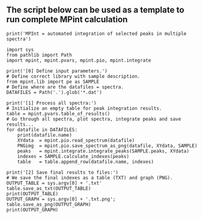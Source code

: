The script below can be used as a template to run complete MPint calculation
-----------------------------------------------------------------------------

	print('MPInt = automated integration of selected peaks in multiple spectra')
	
	import sys
	from pathlib import Path
	import mpint, mpint.pvars, mpint.pio, mpint.integrate
	
	print('[0] Define input parameters.')
	# Define correct library with sample description.
	from mpint.lib import pe as SAMPLE
	# Define where are the datafiles = spectra.
	DATAFILES = Path('.').glob('*.dat')
	
	print('[1] Process all spectra:')
	# Initialize an empty table for peak integration results.
	table = mpint.pvars.table_of_results()
	# Go through all spectra, plot spectra, integrate peaks and save results...
	for datafile in DATAFILES:
		print(datafile.name)
		XYdata  = mpint.pio.read_spectrum(datafile)
		PNGimg  = mpint.pio.save_spectrum_as_png(datafile, XYdata, SAMPLE)
		peaks   = mpint.integrate.integrate_peaks(SAMPLE.peaks, XYdata)
		indexes = SAMPLE.calculate_indexes(peaks)
		table   = table.append_row(datafile.name, indexes)
		
	print('[2] Save final results to files:')
	# We save the final indexes as a table (TXT) and graph (PNG).
	OUTPUT_TABLE = sys.argv[0] + '.txt' 
	table.save_as_txt(OUTPUT_TABLE) 
	print(OUTPUT_TABLE)
	OUTPUT_GRAPH = sys.argv[0] + '.txt.png';
	table.save_as_png(OUTPUT_GRAPH)
	print(OUTPUT_GRAPH)
